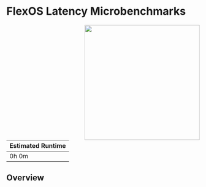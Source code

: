 # FlexOS Latency Microbenchmarks

<img align="right" src="../../plots/fig-11_flexos-alloc-latency.svg" width="300" />

| Estimated Runtime |
| ----------------- |
| 0h 0m             |

## Overview

